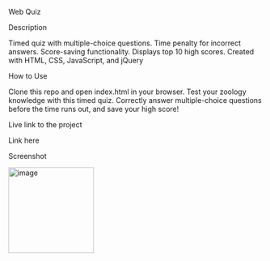 Web Quiz

Description

Timed quiz with multiple-choice questions.
Time penalty for incorrect answers.
Score-saving functionality.
Displays top 10 high scores.
Created with HTML, CSS, JavaScript, and jQuery

How to Use

Clone this repo and open index.html in your browser. Test your zoology knowledge with this timed quiz. Correctly answer multiple-choice questions before the time runs out, and save your high score!

Live link to the project

Link here

Screenshot

<img width="169" alt="image" src="https://github.com/ricosantangelo/web-quiz/assets/134536648/5938f054-63cb-42a1-b452-94733fc89ad5">
